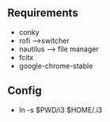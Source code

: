 ## Requirements
* conky
* rofi -->switcher
* nautilus --> file manager
* fcitx
* google-chrome-stable

## Config
* ln -s $PWD/i3 $HOME/.i3


